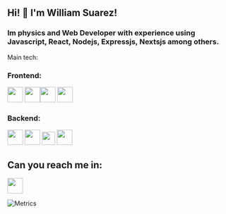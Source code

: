## Hi! 👋 I'm William Suarez!  

### Im physics and Web Developer with experience using Javascript, React, Nodejs, Expressjs, Nextsjs among others. 

Main tech:

### Frontend: 

<img width = 35 src="https://cdn.jsdelivr.net/gh/devicons/devicon/icons/javascript/javascript-original.svg" /> <img width=35 src="https://cdn.jsdelivr.net/gh/devicons/devicon/icons/css3/css3-original.svg" /><img width=35 src="https://cdn.jsdelivr.net/gh/devicons/devicon/icons/react/react-original.svg" /> <img width = 35 src="https://cdn.jsdelivr.net/gh/devicons/devicon/icons/nextjs/nextjs-original.svg" />

### Backend:

 <img width=35 src="https://cdn.jsdelivr.net/gh/devicons/devicon/icons/nodejs/nodejs-original.svg" /> <img width=35 src="https://cdn.jsdelivr.net/gh/devicons/devicon/icons/express/express-original.svg" /> <img width = 30 src="https://cdn.jsdelivr.net/gh/devicons/devicon/icons/socketio/socketio-original.svg" /> <img width=35 src="https://cdn.jsdelivr.net/gh/devicons/devicon/icons/django/django-plain.svg" />

## Can you reach me in:

 [<img width=35 src="https://cdn.jsdelivr.net/gh/devicons/devicon/icons/linkedin/linkedin-original.svg" />](https://www.linkedin.com/in/williamsuarezdev/
)

![Metrics](https://metrics.lecoq.io/?template=classic&projects=1&base=header%2C%20activity%2C%20community%2C%20repositories%2C%20metadata&base.indepth=false&base.hireable=false&base.skip=false&projects=false&projects.limit=4&projects.descriptions=false&config.timezone=America%2FBogota)
          
          
          
          



<!--
**willisq/willisq** is a ✨ _special_ ✨ repository because its `README.md` (this file) appears on your GitHub profile.

Here are some ideas to get you started:

- 🔭 I’m currently working on ...
- 🌱 I’m currently learning ...
- 👯 I’m looking to collaborate on ...
- 🤔 I’m looking for help with ...
- 💬 Ask me about ...
- 📫 How to reach me: ...
- 😄 Pronouns: ...
- ⚡ Fun fact: ...
-->
